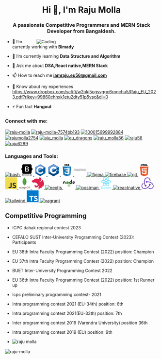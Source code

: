 

<h1 align="center">Hi 👋, I'm Raju Molla</h1>
<h3 align="center">A passionate Competitive Programmers and MERN Stack Developer from Bangaldesh.</h3>
<img align="right" alt="Coding" width="400" src="https://cdn.dribbble.com/users/1162077/screenshots/3848914/programmer.gif"/>



- 🔭 I’m currently working with **Bimady**

- 🌱 I’m currently learning **Data Structure and Algorithm**

- 💬 Ask me about **DSA,React native,MERN Stack**

- 📫 How to reach me **iamraju.eu56@gmail.com**

- 📄 Know about my experiences https://www.dropbox.com/scl/fi/w2nkj5ogsvggc6rnqchu5/Raju_EU_2023.pdf?rlkey=99860chhxk1etu2dty51p5vsc&dl=0

- ⚡ Fun fact **Hangout**

<h3 align="left">Connect with me:</h3>
<p align="left">
<a href="https://codepen.io/raju-molla" target="blank"><img align="center" src="https://raw.githubusercontent.com/rahuldkjain/github-profile-readme-generator/master/src/images/icons/Social/codepen.svg" alt="raju-molla" height="30" width="40" /></a>
<a href="https://linkedin.com/in/raju-molla-7574bb193" target="blank"><img align="center" src="https://raw.githubusercontent.com/rahuldkjain/github-profile-readme-generator/master/src/images/icons/Social/linked-in-alt.svg" alt="raju-molla-7574bb193" height="30" width="40" /></a>
<a href="https://fb.com/100015699992884" target="blank"><img align="center" src="https://raw.githubusercontent.com/rahuldkjain/github-profile-readme-generator/master/src/images/icons/Social/facebook.svg" alt="100015699992884" height="30" width="40" /></a>
<a href="https://www.youtube.com/c/rajumolla2754" target="blank"><img align="center" src="https://raw.githubusercontent.com/rahuldkjain/github-profile-readme-generator/master/src/images/icons/Social/youtube.svg" alt="rajumolla2754" height="30" width="40" /></a>
<a href="https://www.codechef.com/users/aju_molla" target="blank"><img align="center" src="https://cdn.jsdelivr.net/npm/simple-icons@3.1.0/icons/codechef.svg" alt="aju_molla" height="30" width="40" /></a>
<a href="https://www.hackerrank.com/eu_dragons" target="blank"><img align="center" src="https://raw.githubusercontent.com/rahuldkjain/github-profile-readme-generator/master/src/images/icons/Social/hackerrank.svg" alt="eu_dragons" height="30" width="40" /></a>
<a href="https://codeforces.com/profile/raju_molla56" target="blank"><img align="center" src="https://raw.githubusercontent.com/rahuldkjain/github-profile-readme-generator/master/src/images/icons/Social/codeforces.svg" alt="raju_molla56" height="30" width="40" /></a>
<a href="https://www.leetcode.com/raju56" target="blank"><img align="center" src="https://raw.githubusercontent.com/rahuldkjain/github-profile-readme-generator/master/src/images/icons/Social/leet-code.svg" alt="raju56" height="30" width="40" /></a>
<a href="https://discord.gg/raju6289" target="blank"><img align="center" src="https://raw.githubusercontent.com/rahuldkjain/github-profile-readme-generator/master/src/images/icons/Social/discord.svg" alt="raju6289" height="30" width="40" /></a>
</p>

<h3 align="left">Languages and Tools:</h3>
<p align="left"> <a href="https://www.gnu.org/software/bash/" target="_blank" rel="noreferrer"> <img src="https://www.vectorlogo.zone/logos/gnu_bash/gnu_bash-icon.svg" alt="bash" width="40" height="40"/> </a> <a href="https://getbootstrap.com" target="_blank" rel="noreferrer"> <img src="https://raw.githubusercontent.com/devicons/devicon/master/icons/bootstrap/bootstrap-plain-wordmark.svg" alt="bootstrap" width="40" height="40"/> </a> <a href="https://www.cprogramming.com/" target="_blank" rel="noreferrer"> <img src="https://raw.githubusercontent.com/devicons/devicon/master/icons/c/c-original.svg" alt="c" width="40" height="40"/> </a> <a href="https://www.w3schools.com/cpp/" target="_blank" rel="noreferrer"> <img src="https://raw.githubusercontent.com/devicons/devicon/master/icons/cplusplus/cplusplus-original.svg" alt="cplusplus" width="40" height="40"/> </a> <a href="https://www.w3schools.com/css/" target="_blank" rel="noreferrer"> <img src="https://raw.githubusercontent.com/devicons/devicon/master/icons/css3/css3-original-wordmark.svg" alt="css3" width="40" height="40"/> </a> <a href="https://expressjs.com" target="_blank" rel="noreferrer"> <img src="https://raw.githubusercontent.com/devicons/devicon/master/icons/express/express-original-wordmark.svg" alt="express" width="40" height="40"/> </a> <a href="https://www.figma.com/" target="_blank" rel="noreferrer"> <img src="https://www.vectorlogo.zone/logos/figma/figma-icon.svg" alt="figma" width="40" height="40"/> </a> <a href="https://firebase.google.com/" target="_blank" rel="noreferrer"> <img src="https://www.vectorlogo.zone/logos/firebase/firebase-icon.svg" alt="firebase" width="40" height="40"/> </a> <a href="https://git-scm.com/" target="_blank" rel="noreferrer"> <img src="https://www.vectorlogo.zone/logos/git-scm/git-scm-icon.svg" alt="git" width="40" height="40"/> </a> <a href="https://www.w3.org/html/" target="_blank" rel="noreferrer"> <img src="https://raw.githubusercontent.com/devicons/devicon/master/icons/html5/html5-original-wordmark.svg" alt="html5" width="40" height="40"/> </a> <a href="https://developer.mozilla.org/en-US/docs/Web/JavaScript" target="_blank" rel="noreferrer"> <img src="https://raw.githubusercontent.com/devicons/devicon/master/icons/javascript/javascript-original.svg" alt="javascript" width="40" height="40"/> </a> <a href="https://www.mongodb.com/" target="_blank" rel="noreferrer"> <img src="https://raw.githubusercontent.com/devicons/devicon/master/icons/mongodb/mongodb-original-wordmark.svg" alt="mongodb" width="40" height="40"/> </a> <a href="https://nestjs.com/" target="_blank" rel="noreferrer"> <img src="https://raw.githubusercontent.com/devicons/devicon/master/icons/nestjs/nestjs-plain.svg" alt="nestjs" width="40" height="40"/> </a> <a href="https://nextjs.org/" target="_blank" rel="noreferrer"> <img src="https://cdn.worldvectorlogo.com/logos/nextjs-2.svg" alt="nextjs" width="40" height="40"/> </a> <a href="https://nodejs.org" target="_blank" rel="noreferrer"> <img src="https://raw.githubusercontent.com/devicons/devicon/master/icons/nodejs/nodejs-original-wordmark.svg" alt="nodejs" width="40" height="40"/> </a> <a href="https://postman.com" target="_blank" rel="noreferrer"> <img src="https://www.vectorlogo.zone/logos/getpostman/getpostman-icon.svg" alt="postman" width="40" height="40"/> </a> <a href="https://reactjs.org/" target="_blank" rel="noreferrer"> <img src="https://raw.githubusercontent.com/devicons/devicon/master/icons/react/react-original-wordmark.svg" alt="react" width="40" height="40"/> </a> <a href="https://reactnative.dev/" target="_blank" rel="noreferrer"> <img src="https://reactnative.dev/img/header_logo.svg" alt="reactnative" width="40" height="40"/> </a> <a href="https://redux.js.org" target="_blank" rel="noreferrer"> <img src="https://raw.githubusercontent.com/devicons/devicon/master/icons/redux/redux-original.svg" alt="redux" width="40" height="40"/> </a> <a href="https://tailwindcss.com/" target="_blank" rel="noreferrer"> <img src="https://www.vectorlogo.zone/logos/tailwindcss/tailwindcss-icon.svg" alt="tailwind" width="40" height="40"/> </a> <a href="https://www.typescriptlang.org/" target="_blank" rel="noreferrer"> <img src="https://raw.githubusercontent.com/devicons/devicon/master/icons/typescript/typescript-original.svg" alt="typescript" width="40" height="40"/> </a> <a href="https://www.vagrantup.com/" target="_blank" rel="noreferrer"> <img src="https://www.vectorlogo.zone/logos/vagrantup/vagrantup-icon.svg" alt="vagrant" width="40" height="40"/> </a> </p>
<h2>Competitive Programming</h2>

- ICPC dahak regional contest 2023

- CEFALO SUST Inter-University Programming Contest (2023): Participants 

- EU 38th Intra Faculty Programming Contest (2022) position: Champion

- EU 37th Intra Faculty Programming Contest (2022) position: Champion 

- BUET Inter-University Programming Contest 2022

- EU 36th Intra Faculty Programming Contest (2022) position: 1st Runner up 

- Icpc preliminary programming contest- 2021

- Intra programming contest 2021 (EU-34th) position: 6th

- Intra programming contest 2021(EU-33th) position: 7th

- Inter programming contest 2019 (Varendra University) position 36th

- Intra programming contest 2019 (EU) position: 9th
- <p><img align="left" src="https://github-readme-stats.vercel.app/api/top-langs?username=raju-molla&show_icons=true&locale=en&layout=compact" alt="raju molla" /></p>


<p><img align="center" src="https://github-readme-streak-stats.herokuapp.com/?user=raju-molla&" alt="raju-molla" /></p>

